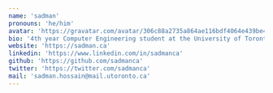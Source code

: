 ```yaml
---
name: 'sadman'
pronouns: 'he/him'
avatar: 'https://gravatar.com/avatar/306c88a2735a864ae116bdf4064e439be4955196d01891234f0003f586b02a76?size=256'
bio: '4th year Computer Engineering student at the University of Toronto. Likes reading (like a lot).'
website: 'https://sadman.ca'
linkedin: 'https://www.linkedin.com/in/sadmanca'
github: 'https://github.com/sadmanca'
twitter: 'https://twitter.com/sadmanca'
mail: 'sadman.hossain@mail.utoronto.ca'
---
```

